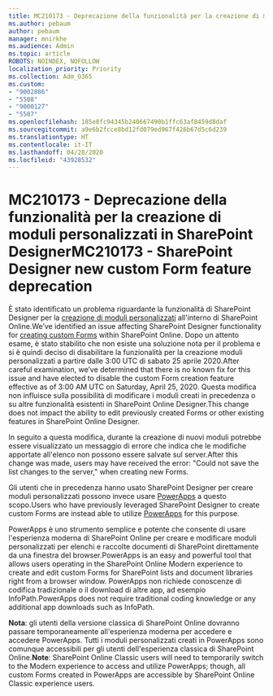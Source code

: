 ```yaml
---
title: MC210173 - Deprecazione della funzionalità per la creazione di moduli personalizzati in SharePoint Designer
ms.author: pebaum
author: pebaum
manager: mnirkhe
ms.audience: Admin
ms.topic: article
ROBOTS: NOINDEX, NOFOLLOW
localization_priority: Priority
ms.collection: Adm_O365
ms.custom:
- "9002886"
- "5508"
- "9000127"
- "5507"
ms.openlocfilehash: 185e8fc94345b240667490b1ffc63af8459d8daf
ms.sourcegitcommit: a9e6b2fcce8bd12fd079ed967f426b67d5c6d239
ms.translationtype: HT
ms.contentlocale: it-IT
ms.lasthandoff: 04/28/2020
ms.locfileid: "43928532"
---
```

# <a name="mc210173---sharepoint-designer-new-custom-form-feature-deprecation"></a><span data-ttu-id="db298-102">MC210173 - Deprecazione della funzionalità per la creazione di moduli personalizzati in SharePoint Designer</span><span class="sxs-lookup"><span data-stu-id="db298-102">MC210173 - SharePoint Designer new custom Form feature deprecation</span></span>

<span data-ttu-id="db298-103">È stato identificato un problema riguardante la funzionalità di SharePoint Designer per la [creazione di moduli personalizzati](https://support.microsoft.com/en-us/office/create-a-custom-list-form-using-sharepoint-designer-917d8fdb-ee00-4441-adb3-a94612d1d105?ui=en-us&rs=en-us&ad=us#bm2) all'interno di SharePoint Online.</span><span class="sxs-lookup"><span data-stu-id="db298-103">We’ve identified an issue affecting SharePoint Designer functionality for [creating custom Forms](https://support.microsoft.com/en-us/office/create-a-custom-list-form-using-sharepoint-designer-917d8fdb-ee00-4441-adb3-a94612d1d105?ui=en-us&rs=en-us&ad=us#bm2) within SharePoint Online.</span></span> <span data-ttu-id="db298-104">Dopo un attento esame, è stato stabilito che non esiste una soluzione nota per il problema e si è quindi deciso di disabilitare la funzionalità per la creazione moduli personalizzati a partire dalle 3:00 UTC di sabato 25 aprile 2020.</span><span class="sxs-lookup"><span data-stu-id="db298-104">After careful examination, we’ve determined that there is no known fix for this issue and have elected to disable the custom Form creation feature effective as of 3:00 AM UTC on Saturday, April 25, 2020.</span></span> <span data-ttu-id="db298-105">Questa modifica non influisce sulla possibilità di modificare i moduli creati in precedenza o su altre funzionalità esistenti in SharePoint Online Designer.</span><span class="sxs-lookup"><span data-stu-id="db298-105">This change does not impact the ability to edit previously created Forms or other existing features in SharePoint Online Designer.</span></span>

<span data-ttu-id="db298-106">In seguito a questa modifica, durante la creazione di nuovi moduli potrebbe essere visualizzato un messaggio di errore che indica che le modifiche apportate all'elenco non possono essere salvate sul server.</span><span class="sxs-lookup"><span data-stu-id="db298-106">After this change was made, users may have received the error: "Could not save the list changes to the server," when creating new Forms.</span></span>

<span data-ttu-id="db298-107">Gli utenti che in precedenza hanno usato SharePoint Designer per creare moduli personalizzati possono invece usare [PowerApps](https://docs.microsoft.com/powerapps/maker/canvas-apps/customize-list-form) a questo scopo.</span><span class="sxs-lookup"><span data-stu-id="db298-107">Users who have previously leveraged SharePoint Designer to create custom Forms are instead able to utilize [PowerApps](https://docs.microsoft.com/powerapps/maker/canvas-apps/customize-list-form) for this purpose.</span></span>

<span data-ttu-id="db298-108">PowerApps è uno strumento semplice e potente che consente di usare l'esperienza moderna di SharePoint Online per creare e modificare moduli personalizzati per elenchi e raccolte documenti di SharePoint direttamente da una finestra del browser.</span><span class="sxs-lookup"><span data-stu-id="db298-108">PowerApps is an easy and powerful tool that allows users operating in the SharePoint Online Modern experience to create and edit custom Forms for SharePoint lists and document libraries right from a browser window.</span></span> <span data-ttu-id="db298-109">PowerApps non richiede conoscenze di codifica tradizionale o il download di altre app, ad esempio InfoPath.</span><span class="sxs-lookup"><span data-stu-id="db298-109">PowerApps does not require traditional coding knowledge or any additional app downloads such as InfoPath.</span></span>

<span data-ttu-id="db298-110">**Nota**: gli utenti della versione classica di SharePoint Online dovranno passare temporaneamente all'esperienza moderna per accedere e accedere PowerApps. Tutti i moduli personalizzati creati in PowerApps sono comunque accessibili per gli utenti dell'esperienza classica di SharePoint Online.</span><span class="sxs-lookup"><span data-stu-id="db298-110">**Note**: SharePoint Online Classic users will need to temporarily switch to the Modern experience to access and utilize PowerApps; though, all custom Forms created in PowerApps are accessible by SharePoint Online Classic experience users.</span></span>
